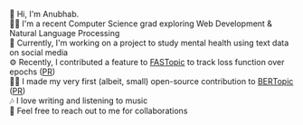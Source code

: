 :wave: Hi, I'm Anubhab. <br>
:scientist:	I'm a recent Computer Science grad exploring Web Development & Natural Language Processing <br>
:brain:	Currently, I'm working on a project to study mental health using text data on social media <br>
:gear: Recently, I contributed a feature to [FASTopic](https://github.com/bobxwu/FASTopic) to track loss function over epochs ([PR](https://github.com/bobxwu/FASTopic/pull/13))<br>
:man_technologist: I made my very first (albeit, small) open-source contribution to [BERTopic](https://github.com/MaartenGr/BERTopic) ([PR](https://github.com/MaartenGr/BERTopic/pull/887))<br>
:notes:	I love writing and listening to music <br>
:handshake:	Feel free to reach out to me for collaborations <br>

<!--

Link for readme generator : https://rahuldkjain.github.io/gh-profile-readme-generator/
-->

<!-- <h1 align="center">Hello there 👋, I'm Anubhab</h1>
<h3 align="center">A recent Computer Science grad exploring Machine Learning & Natural Language Processing</h3> -->

<!-- <p align="left"> <a href="https://github.com/ryo-ma/github-profile-trophy"><img src="https://github-profile-trophy.vercel.app/?username=anubhabdaserrr" alt="anubhabdaserrr" /></a> </p> -->

<!-- - 📫 How to reach me **anubhabdas.ad@gmail.com**

- 📄 Resume [Link](https://bit.ly/adasresume) -->

<!-- ## Projects :

1. Diagnosing Covid-19 from Lung CT Scans using transfer learning (VGG16, DenseNet121, InceptionV3, etc.) [Repo](https://github.com/anubhabdaserrr/lung-ct-scan-covid-pred-transfer-learn)
2. Lymphoma Classification with feature selection & SMOTE [Repo](https://github.com/anubhabdaserrr/dlbcl-fl-lymphoma-classif)
3. NoteItNow : A note-taking Express Web App [Repo](https://github.com/anubhabdaserrr/noteitnow)
4. Removing background noise of text documents using denoising autoencoder [Repo](https://github.com/anubhabdaserrr/document-denoising-autoencoder) -->


<!-- <h3 align="left">Connect with me:</h3>
<p align="left">
<a href="https://linkedin.com/in/anubhabdaserrr" target="blank"><img align="center" src="https://raw.githubusercontent.com/rahuldkjain/github-profile-readme-generator/master/src/images/icons/Social/linked-in-alt.svg" alt="anubhabdaserrr" height="30" width="40" /></a>
<a href="https://twitter.com/anubhabdaserrr" target="blank"><img align="center" src="https://raw.githubusercontent.com/rahuldkjain/github-profile-readme-generator/master/src/images/icons/Social/twitter.svg" alt="anubhabdaserrr" height="30" width="40" /></a>
</p>

<h3 align="left">Languages and Tools:</h3>
<p align="left"> <a href="https://www.python.org" target="_blank" rel="noreferrer"> <img src="https://raw.githubusercontent.com/devicons/devicon/master/icons/python/python-original.svg" alt="python" width="40" height="40"/> </a> <a href="https://www.w3schools.com/cpp/" target="_blank" rel="noreferrer"> <img src="https://raw.githubusercontent.com/devicons/devicon/master/icons/cplusplus/cplusplus-original.svg" alt="cplusplus" width="40" height="40"/> </a>  <a href="https://pytorch.org/" target="_blank" rel="noreferrer"> 
  <img src="https://www.vectorlogo.zone/logos/pytorch/pytorch-icon.svg" alt="pytorch" width="40" height="40"/> </a> <a href="https://scikit-learn.org/" target="_blank" rel="noreferrer"> <img src="https://upload.wikimedia.org/wikipedia/commons/0/05/Scikit_learn_logo_small.svg" alt="scikit_learn" width="40" height="40"/> </a>  <a href="https://www.mysql.com/" target="_blank" rel="noreferrer"> <img src="https://raw.githubusercontent.com/devicons/devicon/master/icons/mysql/mysql-original-wordmark.svg" alt="mysql" width="40" height="40"/> </a> 
</p> -->

<!-- <p><img align="left" src="https://github-readme-stats.vercel.app/api/top-langs?username=anubhabdaserrr&show_icons=true&locale=en&layout=compact" alt="anubhabdaserrr" /></p>

<p>&nbsp;<img align="center" src="https://github-readme-stats.vercel.app/api?username=anubhabdaserrr&show_icons=true&locale=en" alt="anubhabdaserrr" /></p>

<p><img align="center" src="https://github-readme-streak-stats.herokuapp.com/?user=anubhabdaserrr&" alt="anubhabdaserrr" /></p> -->
